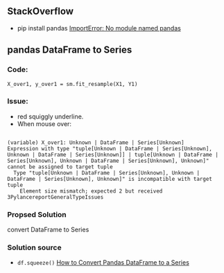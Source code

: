## StackOverflow
- pip install pandas [ImportError: No module named pandas](https://stackoverflow.com/questions/33481974/importerror-no-module-named-pandas)

## pandas DataFrame to Series
### Code:
`X_over1, y_over1 = sm.fit_resample(X1, Y1)`

### Issue:

- red squiggly underline.
- When mouse over:

```

(variable) X_over1: Unknown | DataFrame | Series[Unknown]
Expression with type "tuple[Unknown | DataFrame | Series[Unknown], Unknown | DataFrame | Series[Unknown]] | tuple[Unknown | DataFrame | Series[Unknown], Unknown | DataFrame | Series[Unknown], Unknown]" cannot be assigned to target tuple
  Type "tuple[Unknown | DataFrame | Series[Unknown], Unknown | DataFrame | Series[Unknown], Unknown]" is incompatible with target tuple
    Element size mismatch; expected 2 but received 3PylancereportGeneralTypeIssues

```

### Propsed Solution
convert DataFrame to Series

### Solution source
- `df.squeeze()` [How to Convert Pandas DataFrame to a Series](https://datatofish.com/pandas-dataframe-to-series/)